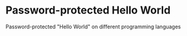 # Password-protected Hello World
Password-protected "Hello World" on different programming languages
